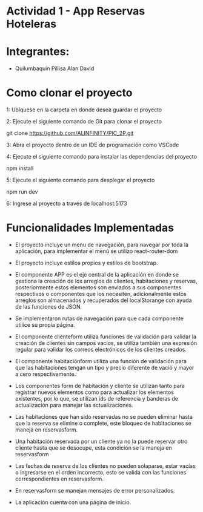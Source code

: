 # Actividad 1 - App Reservas Hoteleras

# Integrantes: 

* Quilumbaquin Pillisa Alan David

# Como clonar el proyecto

1: Ubíquese en la carpeta en donde desea guardar el proyecto

2: Ejecute el siguiente comando de Git para clonar el proyecto

git clone https://github.com/ALINFINITY/PIC_2P.git

3: Abra el proyecto dentro de un IDE de programación como VSCode

4: Ejecute el siguiente comando para instalar las dependencias del proyecto

npm install

5: Ejecute el siguiente comando para desplegar el proyecto

npm run dev

6: Ingrese al proyecto a través de localhost:5173

# Funcionalidades Implementadas

* El proyecto incluye un menu de navegación, para navegar por toda la aplicación, para implementar el menú se utilizo react-router-dom

* El proyecto incluye estilos propios y estilos de bootstrap.

* El componente APP es el eje central de la aplicación en donde se gestiona la creación de los arreglos de clientes, habitaciones y reservas, posteriormente estos elementos son enviados a sus componentes respectivos o componentes que los necesiten, adicionalmente estos arreglos son almacenados y recuperados del localStorange con ayuda de las funciones de JSON.

* Se implementaron rutas de navegación para que cada componente utilice su propia página.

* El componente clienteform utiliza funciones de validación para validar la creación de clientes sin campos vacíos, se utiliza también una expresión regular para validar los correos electrónicos de los clientes creados.

* El componente habitaciónform utiliza una función de validación para que las habitaciones tengan un tipo y precio diferente de vació y mayor a cero respectivamente.

* Los componentes form de habitación y cliente se utilizan tanto para registrar nuevos elementos como para actualizar los elementos existentes, por lo que, se utilizan ids de referencia y banderas de actualización para manejar las actualizaciones.

* Las habitaciones que han sido reservadas no se pueden eliminar hasta que la reserva se elimine o complete, este bloqueo de habitaciones se maneja en reservasform.

* Una habitación reservada por un cliente ya no la puede reservar otro cliente hasta que se desocupe, esta condición se la maneja en reservasform

* Las fechas de reserva de los clientes no pueden solaparse, estar vacías o ingresarse en el orden incorrecto, esto se valida con las funciones correspondientes en reservasform.

* En reservasform se manejan mensajes de error personalizados.

* La aplicación cuenta con una página de inicio.














